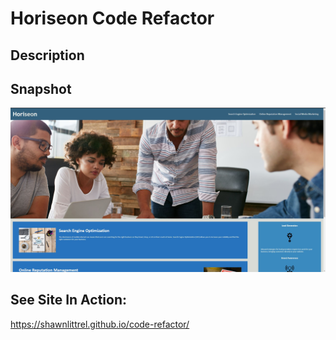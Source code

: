 # Horiseon Code Refactor

**Description**
---

**Snapshot**
---
![Screenshot](/assets/images/site-screenshot.JPG)

**See Site In Action:**
---
https://shawnlittrel.github.io/code-refactor/